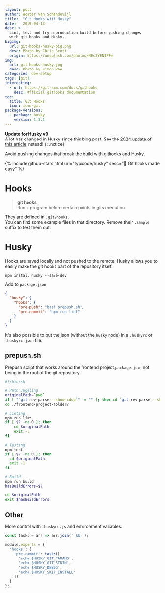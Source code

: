 ```yaml
---
layout: post
author: Wouter Van Schandevijl
title:  "Git Hooks with Husky"
date:   2019-04-13
desc: >
  Lint, test and try a production build before pushing changes
  with git hooks and Husky.
bigimg:
  url: git-hooks-husky-big.png
  desc: Photo by Chris Scott
  origin: https://unsplash.com/photos/NEc3YEN1FFw
img:
  url: git-hooks-husky.jpg
  desc: Photo by Simon Rae
categories: dev-setup
tags: [git]
interesting:
  - url: https://git-scm.com/docs/githooks
    desc: Official githooks documentation
toc:
  title: Git Hooks
  icon: icon-git
package-versions:
  - package: husky
    version: 1.3.1
---
```



**Update for Husky v9**  
A lot has changed in Husky since this blog post.
See the [2024 update of this article](https://itenium.be/blog/dev-setup/git-hooks-with-husky-v9) instead!
{: .notice}


Avoid pushing changes that break the build with githooks and Husky.

{% include github-stars.html url="typicode/husky" desc="🐺 Git hooks made easy" %}

<!--more-->

# Hooks

> **git hooks**  
> Run a program before certain points in gits execution.

They are defined in `.git\hooks`. <!-- (config: `core.hooksPath`) -->  
You can find some example files in that directory. Remove their `.sample` suffix
to test them out.


# Husky

Hooks are saved locally and not pushed to the remote.
Husky allows you to easily make the git hooks part of the repository itself.

```
npm install husky --save-dev
```

Add to `package.json`
```json
{
  "husky": {
    "hooks": {
      "pre-push": "bash prepush.sh",
      "pre-commit": "npm run lint"
    }
  }
}
```

It's also possible to put the json (without the `husky` node)
in a `.huskyrc` or `.huskyrc.json` file.


## prepush.sh

Prepush script that works around the frontend project `package.json` not being in the
root of the git repository.

```bash
#!/bin/sh

# Path Juggling
originalPath=`pwd`
if [ "`git rev-parse --show-cdup`" != "" ]; then cd `git rev-parse --show-cdup`; fi
cd ./frontend-project-folder/

# Linting
npm run lint
if [ $? -ne 0 ]; then
    cd $originalPath
    exit -1
fi

# Testing
npm test
if [ $? -ne 0 ]; then
  cd $originalPath
  exit -1
fi

# Build
npm run build
hasBuildErrors=$?

cd $originalPath
exit $hasBuildErrors
```

## Other

More control with `.huskyrc.js` and environment variables.

```js
const tasks = arr => arr.join(' && ');

module.exports = {
  'hooks': {
    'pre-commit': tasks([
      'echo $HUSKY_GIT_PARAMS',
      'echo $HUSKY_GIT_STDIN',
      'echo $HUSKY_DEBUG',
      'echo $HUSKY_SKIP_INSTALL'
    ])
  }
};
```

